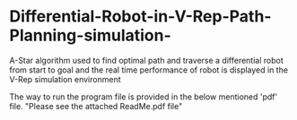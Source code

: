 # Differential-Robot-in-V-Rep-Path-Planning-simulation-
A-Star algorithm used to find optimal path and traverse a differential robot from start to goal and the real time performance of robot is displayed in the V-Rep simulation environment


The way to run the program file is provided in the below mentioned 'pdf' file.
"Please see the attached ReadMe.pdf file"